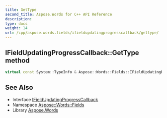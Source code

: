 ```yaml
---
title: GetType
second_title: Aspose.Words for C++ API Reference
description: 
type: docs
weight: 14
url: /cpp/aspose.words.fields/ifieldupdatingprogresscallback/gettype/
---
```

## IFieldUpdatingProgressCallback::GetType method




```cpp
virtual const System::TypeInfo & Aspose::Words::Fields::IFieldUpdatingProgressCallback::GetType() const override
```

## See Also

* Interface [IFieldUpdatingProgressCallback](../)
* Namespace [Aspose::Words::Fields](../../)
* Library [Aspose.Words](../../../)
